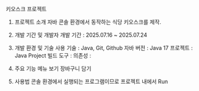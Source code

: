 키오스크 프로젝트
1. 프로젝트 소개
자바 콘솔 환경에서 동작하는 식당 키오스크를 제작.

2. 개발 기간 및 개발자
개발 기간 : 2025.07.16 ~ 2025.07.24

3. 개발 환경 및 기술
사용 기술 : Java, Git, Github
자바 버전 : Java 17
프로젝트 : Java Project
빌드 도구 : 
의존성 : 

4. 주요 기능
메뉴 보기
장바구니 담기


6. 사용법
콘솔 환경에서 실행되는 프로그램이므로 프로젝트 내에서 Run
